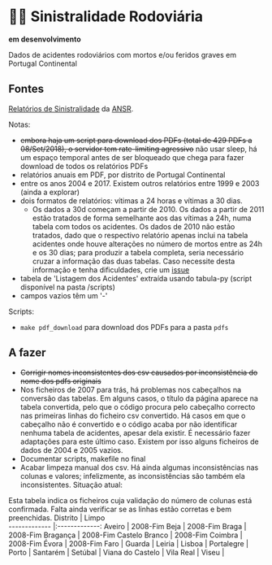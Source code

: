 # 🚨🚗 Sinistralidade Rodoviária

**em desenvolvimento**

Dados de acidentes rodoviários com mortos e/ou feridos graves em Portugal Continental

## Fontes

[Relatórios de Sinistralidade](http://www.ansr.pt/Estatisticas/RelatoriosDeSinistralidade/Pages/default.aspx) da [ANSR](http://www.ansr.pt/).

Notas:  
- ~~embora haja um script para download dos PDFs (total de 429 PDFs a 08/Set/2018), o servidor tem rate-limiting agressivo~~ não usar sleep, há um espaço temporal antes de ser bloqueado que chega para fazer download de todos os relatórios PDFs
- relatórios anuais em PDF, por distrito de Portugal Continental
- entre os anos 2004 e 2017. Existem outros relatórios entre 1999 e 2003 (ainda a explorar)
- dois formatos de relatórios: vítimas a 24 horas e vítimas a 30 dias. 
	- Os dados a 30d começam a partir de 2010. Os dados a partir de 2011 estão tratados de forma semelhante aos das vítimas a 24h, numa tabela com todos os acidentes. Os dados de 2010 não estão tratados, dado que o respectivo relatório apenas inclui na tabela acidentes onde houve alterações no número de mortos entre as 24h e os 30 dias; para produzir a tabela completa, seria necessário cruzar a informação das duas tabelas. Caso necessite desta informação e tenha dificuldades, crie um [issue](https://github.com/centraldedados/sinistralidade/issues)
- tabela de 'Listagem dos Acidentes' extraída usando tabula-py (script disponível na pasta /scripts)  
- campos vazios têm um '-'

Scripts:
- `make pdf_download` para download dos PDFs para a pasta `pdfs`


## A fazer
- ~~Corrigir nomes inconsistentes dos csv causados por inconsistência do nome dos pdfs originais~~
- Nos ficheiros de 2007 para trás, há problemas nos cabeçalhos na conversão das tabelas. Em alguns casos, o título da página aparece na tabela convertida, pelo que o código procura pelo cabeçalho correcto nas primeiras linhas do ficheiro csv convertido. Há casos em que o cabeçalho não é convertido e o código acaba por não identificar nenhuma tabela de acidentes, apesar dela existir. É necessário fazer adaptações para este último caso. Existem por isso alguns ficheiros de dados de 2004 e 2005 vazios.
- Documentar scripts, makefile no final
- Acabar limpeza manual dos csv. Há ainda algumas inconsistências nas colunas e valores; infelizmente, as inconsistências são também ela inconsistentes. Situação atual:

Esta tabela indica os ficheiros cuja validação do número de colunas está confirmada.
Falta ainda verificar se as linhas estão corretas e bem preenchidas.
Distrito        | Limpo           
------------- |:-------------:
Aveiro | 2008-Fim
Beja | 2008-Fim
Braga | 2008-Fim
Bragança | 2008-Fim
Castelo Branco | 2008-Fim
Coimbra | 2008-Fim
Évora | 2008-Fim
Faro | 
Guarda | 
Leiria | 
Lisboa | 
Portalegre | 
Porto | 
Santarém | 
Setúbal | 
Viana do Castelo | 
Vila Real | 
Viseu | 
